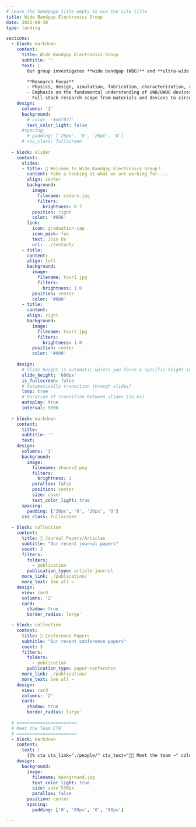 ```yaml
---
# Leave the homepage title empty to use the site title
title: Wide Bandgap Electronics Group
date: 2025-08-30
type: landing

sections:
  - block: markdown
    content:
      title: Wide Bandgap Electronics Group
      subtitle: ''
      text: |
        Our group investigates **wide bandgap (WBG)** and **ultra-wide bandgap (UWBG)** materials and devices for next-generation electronic applications.  

        **Research Focus**  
        - Physics, design, simulation, fabrication, characterization, reliability, robustness, packaging, and circuit applications of WBG and UWBG devices.  
        - Emphasis on the fundamental understanding of UWB/UWBG devices, their new applications in power, RF, sensing, and computing applications, as well as the relevant material-device co-design with machine learning.  
        - Full-stack research scope from materials and devices to circuits and algorithms, and the seamless collaborations with the industry.  
    design:
      columns: '1'
      background:
        # color: '#e6f0ff'  
        text_color_light: false
      #spacing:
        # padding: ['20px', '0', '20px', '0']
      # css_class: fullscreen
    
  - block: slider
    content:
      slides:
      - title: 👋 Welcome to Wide Bandgap Electronics Group！
        content: Take a looking at what we are working for....
        align: center
        background:
          image:
            filename: coders.jpg
            filters:
              brightness: 0.7
          position: right
          color: '#666'
        link:
          icon: graduation-cap
          icon_pack: fas
          text: Join Us
          url: ../contact/
      - title: 
        content: 
        align: left
        background:
          image:
            filename: tour1.jpg
            filters:
              brightness: 1.0
          position: center
          color: '#000'
      - title:
        content:
        align: right
        background:
          image:
            filename: tour2.jpg
            filters:
              brightness: 1.0
          position: center
          color: '#000'
        
    design:
      # Slide height is automatic unless you force a specific height (e.g. '400px')
      slide_height: '600px'
      is_fullscreen: false
      # Automatically transition through slides?
      loop: true
      # Duration of transition between slides (in ms)
      autoplay: true
      interval: 5000
  
  - block: markdown
    content:
      title:
      subtitle: ''
      text:
    design:
      columns: '1'
      background:
        image: 
          filename: shaonv3.png
          filters:
            brightness: 1
          parallax: false
          position: center
          size: cover
          text_color_light: true
      spacing:
        padding: ['20px', '0', '20px', '0']
      css_class: fullscreen
    
  - block: collection
    content:
      title: 📑 Journal Papers/Articles
      subtitle: "Our recent journal papers"
      count: 3
      filters:
        folders:
          - publication
        publication_type: article-journal
      more_link: ./publication/
      more_text: See all →
    design:
      view: card
      columns: '2'
      card:
        shadow: true
        border_radius: large'

  - block: collection
    content:
      title: 📰 Conference Papers  
      subtitle: "Our recent conference papers"
      count: 3
      filters:
        folders:
          - publication
        publication_type: paper-conference
      more_link: ./publication/
      more_text: See all →
    design:
      view: card
      columns: '2'
      card:
        shadow: true
        border_radius: large'
    
  # =======================
  # Meet the Team CTA
  # =======================
  - block: markdown
    content:
      text: |
        {{% cta cta_link="./people/" cta_text="👩‍🔬 Meet the team →" color="primary" %}}
    design:
      background:
        image:
          filename: background.jpg
          text_color_light: true
          size: auto 530px
          parallax: false
        position: center
        spacing:
          padding: ['0', '80px', '0', '80px']

---
```

